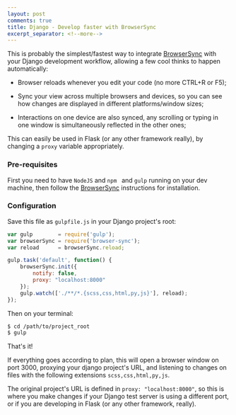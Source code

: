 ```yaml
---
layout: post
comments: true
title: Django - Develop faster with BrowserSync
excerpt_separator: <!--more-->
---
```


This is probably the simplest/fastest way to integrate [BrowserSync](https://www.browsersync.io/) with your Django development workflow, allowing a few cool thinks to happen automatically:

- Browser reloads whenever you edit your code (no more CTRL+R or F5);

- Sync your view across multiple browsers and devices, so you can see how changes are displayed in different platforms/window sizes;

- Interactions on one device are also synced, any scrolling or typing in one window is simultaneously reflected in the other ones;

<!--more-->

This can easily be used in Flask (or any other framework really), by changing a `proxy` variable appropriately.


### Pre-requisites

First you need to have `NodeJS` and `npm ` and `gulp` running on your dev machine, then follow the [BrowserSync](https://www.browsersync.io/docs/gulp/) instructions for installation.

### Configuration

Save this file as `gulpfile.js` in your Django project's root:

```js
var gulp        = require('gulp');
var browserSync = require('browser-sync');
var reload      = browserSync.reload;

gulp.task('default', function() {
    browserSync.init({
        notify: false,
        proxy: "localhost:8000"
    });
    gulp.watch(['./**/*.{scss,css,html,py,js}'], reload);
});
```

Then on your terminal:

```sh
$ cd /path/to/project_root
$ gulp
```

That's it!

If everything goes according to plan, this will open a browser window on port 3000, proxying your django project's URL, and listening to changes on files with the following extensions `scss,css,html,py,js`.

The original project's URL is defined in `proxy: "localhost:8000"`, so this is where you make changes if your Django test server is using a different port, or if you are developing in Flask (or any other framework, really).


